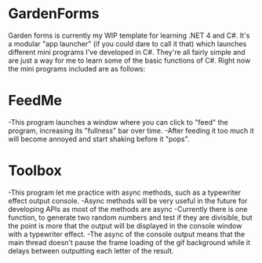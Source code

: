 # GardenForms
Garden forms is currently my WIP template for learning .NET 4 and C#.
It's a modular "app launcher" (if you could dare to call it that) which launches different mini programs I've developed in C#.
They're all fairly simple and are just a way for me to learn some of the basic functions of C#.
Right now the mini programs included are as follows:

# FeedMe
-This program launches a window where you can click to "feed" the program, increasing its "fullness" bar over time.
-After feeding it too much it will become annoyed and start shaking before it "pops".

# Toolbox
-This program let me practice with async methods, such as a typewriter effect output console.
-Async methods will be very useful in the future for developing APIs as most of the methods are async
-Currently there is one function, to generate two random numbers and test if they are divisible, but the point is more that the output will be displayed in the console window with a typewriter effect.
-The async of the console output means that the main thread doesn't pause the frame loading of the gif background while it delays between outputting each letter of the result.
